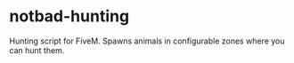 # notbad-hunting
Hunting script for FiveM. Spawns animals in configurable zones where you can hunt them.
